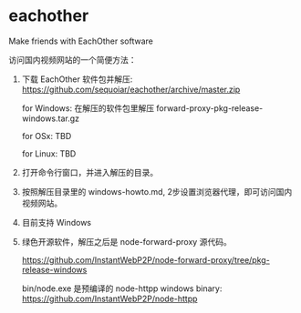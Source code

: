 eachother
=========

Make friends with EachOther software



访问国内视频网站的一个简便方法：


1. 下载 EachOther 软件包并解压: https://github.com/sequoiar/eachother/archive/master.zip


   for Windows: 在解压的软件包里解压 forward-proxy-pkg-release-windows.tar.gz

   for OSx: TBD

   for Linux: TBD
   

2. 打开命令行窗口，并进入解压的目录。


3. 按照解压目录里的 windows-howto.md, 2步设置浏览器代理，即可访问国内视频网站。


4. 目前支持 Windows


5. 绿色开源软件，解压之后是 node-forward-proxy 源代码。
   
   https://github.com/InstantWebP2P/node-forward-proxy/tree/pkg-release-windows

   bin/node.exe 是预编译的 node-httpp windows binary: https://github.com/InstantWebP2P/node-httpp


